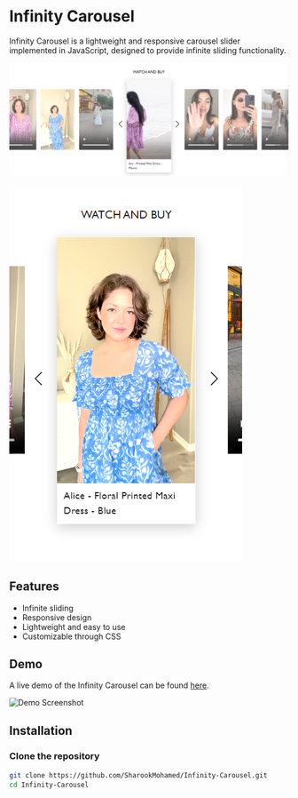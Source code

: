 # Infinity Carousel

Infinity Carousel is a lightweight and responsive carousel slider implemented in JavaScript, designed to provide infinite sliding functionality.

![Infinity Carousel](https://github.com/SharookMohamed/Infinity-Carousel/blob/main/carouse-desktop.png?raw=true)

![Infinity Carousel](https://github.com/SharookMohamed/Infinity-Carousel/blob/main/carouse-mobile.png?raw=true)

## Features

- Infinite sliding
- Responsive design
- Lightweight and easy to use
- Customizable through CSS

## Demo

A live demo of the Infinity Carousel can be found [here](#).

![Demo Screenshot](https://example.com/path/to/demo-screenshot.jpg)

## Installation

### Clone the repository

```bash
git clone https://github.com/SharookMohamed/Infinity-Carousel.git
cd Infinity-Carousel
